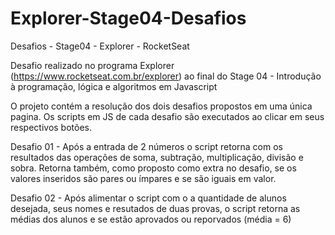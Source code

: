# Explorer-Stage04-Desafios
Desafios - Stage04 - Explorer - RocketSeat

Desafio realizado no programa Explorer (https://www.rocketseat.com.br/explorer) ao final do Stage 04 - Introdução à programação, lógica e algoritmos em Javascript

O projeto contém a resolução dos dois desafios propostos em uma única pagina. Os scripts em JS de cada desafio são executados ao clicar em seus respectivos botões.

Desafio 01 - Após a entrada de 2 números o script retorna com os resultados das operações de soma, subtração, multiplicação, divisão e sobra. Retorna também, como proposto como extra no desafio, se os valores inseridos são pares ou ímpares e se são iguais em valor.

Desafio 02 - Após alimentar o script com o a quantidade de alunos desejada, seus nomes e resutados de duas provas, o script retorna as médias dos alunos e se estão aprovados ou reporvados (média = 6)
